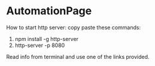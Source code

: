 # AutomationPage


How to start http server: 
copy paste these commands: 
1. npm install -g http-server
2. http-server -p 8080

Read info from terminal and use one of the links provided. 
